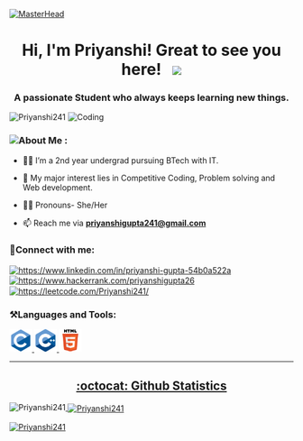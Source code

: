 [![MasterHead](https://media.giphy.com/media/jO18SawuDfCdO6qbd5/giphy.gif)](https:/PriyanshiGupta.io)

<h1 align="center">Hi, I'm Priyanshi! Great to see you here! &nbsp; <img src ="https://media.giphy.com/media/ujrj9aoOdNvXO/giphy.gif" width="75"</h1>

<h3 align="center">A passionate Student who always keeps learning new things.</h3>
<img align="right" alt="Coding" width="400" src="https://media.giphy.com/media/L1R1tvI9svkIWwpVYr/giphy.gif">

<p align="left"> <img src="https://komarev.com/ghpvc/?username=Priyanshi241&label=Profile%20views&color=0e75b6&style=flat" alt="Priyanshi241" /> </p>

<h3 align="left"><img src="https://camo.githubusercontent.com/62da68eb62b1e5f175f7d1f0191dd89a653d7908feb22d37d4a0ab07365d6791/68747470733a2f2f6d656469612e67697068792e636f6d2f6d656469612f4d3967624264396e6244724f5475314d71782f67697068792e676966" width="40px">About Me :</h3>

- 🙋‍♀️ I’m a 2nd year undergrad pursuing BTech with IT.

- 🔭 My major interest lies in Competitive Coding, Problem solving and Web development.

- 👧🏻 Pronouns- She/Her

- 📫 Reach me via **priyanshigupta241@gmail.com**

<h3 align="left">🤝Connect with me:</h3>
<p align="left">
<a href="https://www.linkedin.com/in/priyanshi-gupta-54b0a522a" target="blank"><img align="center" src="https://raw.githubusercontent.com/rahuldkjain/github-profile-readme-generator/master/src/images/icons/Social/linked-in-alt.svg" alt="https://www.linkedin.com/in/priyanshi-gupta-54b0a522a" height="30" width="40" /></a>
<a href="https://www.hackerrank.com/priyanshigupta26" target="blank"><img align="center" src="https://raw.githubusercontent.com/rahuldkjain/github-profile-readme-generator/master/src/images/icons/Social/hackerrank.svg" alt="https://www.hackerrank.com/priyanshigupta26" height="30" width="40" /></a>
<a href="https://leetcode.com/Priyanshi241/" target="blank"><img align="center" src="https://raw.githubusercontent.com/rahuldkjain/github-profile-readme-generator/master/src/images/icons/Social/leet-code.svg" alt="https://leetcode.com/Priyanshi241/" height="30" width="40" /></a>

<h3 align="left">⚒️Languages and Tools:</h3>
<p align="left"> <a href="https://www.cprogramming.com/" target="_blank" rel="noreferrer"> <img src="https://raw.githubusercontent.com/devicons/devicon/master/icons/c/c-original.svg" alt="c" width="40" height="40"/> </a> <a href="https://www.w3schools.com/cpp/" target="_blank" rel="noreferrer"> <img src="https://raw.githubusercontent.com/devicons/devicon/master/icons/cplusplus/cplusplus-original.svg" alt="cplusplus" width="40" height="40"/> </a> <a href="https://www.w3.org/html/" target="_blank" rel="noreferrer"> <img src="https://raw.githubusercontent.com/devicons/devicon/master/icons/html5/html5-original-wordmark.svg" alt="html5" width="40" height="40"/> 
  
----
  
<p>
<h2 align="center">:octocat: Github Statistics </h2>
<p><img align="left" src="https://github-readme-stats.vercel.app/api/top-langs?username=Priyanshi241&show_icons=true&locale=en&layout=compact&theme=radical" alt="Priyanshi241" /></p>
<p>&nbsp;<img align="center" src="https://github-readme-stats.vercel.app/api?username=Priyanshi241&show_icons=true&locale=en&theme=radical" alt="Priyanshi241" /></p>
<p><img align="center" src="https://github-readme-streak-stats.herokuapp.com/?user=Priyanshi241&theme=radical" alt="Priyanshi241" /></p>


